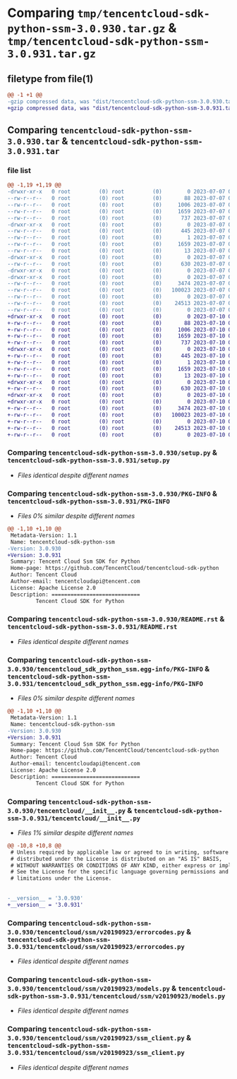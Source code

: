 # Comparing `tmp/tencentcloud-sdk-python-ssm-3.0.930.tar.gz` & `tmp/tencentcloud-sdk-python-ssm-3.0.931.tar.gz`

## filetype from file(1)

```diff
@@ -1 +1 @@
-gzip compressed data, was "dist/tencentcloud-sdk-python-ssm-3.0.930.tar", last modified: Fri Jul  7 00:31:38 2023, max compression
+gzip compressed data, was "dist/tencentcloud-sdk-python-ssm-3.0.931.tar", last modified: Mon Jul 10 00:51:47 2023, max compression
```

## Comparing `tencentcloud-sdk-python-ssm-3.0.930.tar` & `tencentcloud-sdk-python-ssm-3.0.931.tar`

### file list

```diff
@@ -1,19 +1,19 @@
-drwxr-xr-x   0 root         (0) root         (0)        0 2023-07-07 00:31:38.000000 tencentcloud-sdk-python-ssm-3.0.930/
--rw-r--r--   0 root         (0) root         (0)       88 2023-07-07 00:31:38.000000 tencentcloud-sdk-python-ssm-3.0.930/setup.cfg
--rw-r--r--   0 root         (0) root         (0)     1006 2023-07-07 00:31:37.000000 tencentcloud-sdk-python-ssm-3.0.930/setup.py
--rw-r--r--   0 root         (0) root         (0)     1659 2023-07-07 00:31:38.000000 tencentcloud-sdk-python-ssm-3.0.930/PKG-INFO
--rw-r--r--   0 root         (0) root         (0)      737 2023-07-07 00:31:37.000000 tencentcloud-sdk-python-ssm-3.0.930/README.rst
-drwxr-xr-x   0 root         (0) root         (0)        0 2023-07-07 00:31:38.000000 tencentcloud-sdk-python-ssm-3.0.930/tencentcloud_sdk_python_ssm.egg-info/
--rw-r--r--   0 root         (0) root         (0)      445 2023-07-07 00:31:38.000000 tencentcloud-sdk-python-ssm-3.0.930/tencentcloud_sdk_python_ssm.egg-info/SOURCES.txt
--rw-r--r--   0 root         (0) root         (0)        1 2023-07-07 00:31:38.000000 tencentcloud-sdk-python-ssm-3.0.930/tencentcloud_sdk_python_ssm.egg-info/dependency_links.txt
--rw-r--r--   0 root         (0) root         (0)     1659 2023-07-07 00:31:38.000000 tencentcloud-sdk-python-ssm-3.0.930/tencentcloud_sdk_python_ssm.egg-info/PKG-INFO
--rw-r--r--   0 root         (0) root         (0)       13 2023-07-07 00:31:38.000000 tencentcloud-sdk-python-ssm-3.0.930/tencentcloud_sdk_python_ssm.egg-info/top_level.txt
-drwxr-xr-x   0 root         (0) root         (0)        0 2023-07-07 00:31:38.000000 tencentcloud-sdk-python-ssm-3.0.930/tencentcloud/
--rw-r--r--   0 root         (0) root         (0)      630 2023-07-07 00:31:37.000000 tencentcloud-sdk-python-ssm-3.0.930/tencentcloud/__init__.py
-drwxr-xr-x   0 root         (0) root         (0)        0 2023-07-07 00:31:38.000000 tencentcloud-sdk-python-ssm-3.0.930/tencentcloud/ssm/
-drwxr-xr-x   0 root         (0) root         (0)        0 2023-07-07 00:31:38.000000 tencentcloud-sdk-python-ssm-3.0.930/tencentcloud/ssm/v20190923/
--rw-r--r--   0 root         (0) root         (0)     3474 2023-07-07 00:31:37.000000 tencentcloud-sdk-python-ssm-3.0.930/tencentcloud/ssm/v20190923/errorcodes.py
--rw-r--r--   0 root         (0) root         (0)   100023 2023-07-07 00:31:37.000000 tencentcloud-sdk-python-ssm-3.0.930/tencentcloud/ssm/v20190923/models.py
--rw-r--r--   0 root         (0) root         (0)        0 2023-07-07 00:31:37.000000 tencentcloud-sdk-python-ssm-3.0.930/tencentcloud/ssm/v20190923/__init__.py
--rw-r--r--   0 root         (0) root         (0)    24513 2023-07-07 00:31:37.000000 tencentcloud-sdk-python-ssm-3.0.930/tencentcloud/ssm/v20190923/ssm_client.py
--rw-r--r--   0 root         (0) root         (0)        0 2023-07-07 00:31:37.000000 tencentcloud-sdk-python-ssm-3.0.930/tencentcloud/ssm/__init__.py
+drwxr-xr-x   0 root         (0) root         (0)        0 2023-07-10 00:51:47.000000 tencentcloud-sdk-python-ssm-3.0.931/
+-rw-r--r--   0 root         (0) root         (0)       88 2023-07-10 00:51:47.000000 tencentcloud-sdk-python-ssm-3.0.931/setup.cfg
+-rw-r--r--   0 root         (0) root         (0)     1006 2023-07-10 00:51:46.000000 tencentcloud-sdk-python-ssm-3.0.931/setup.py
+-rw-r--r--   0 root         (0) root         (0)     1659 2023-07-10 00:51:47.000000 tencentcloud-sdk-python-ssm-3.0.931/PKG-INFO
+-rw-r--r--   0 root         (0) root         (0)      737 2023-07-10 00:51:46.000000 tencentcloud-sdk-python-ssm-3.0.931/README.rst
+drwxr-xr-x   0 root         (0) root         (0)        0 2023-07-10 00:51:47.000000 tencentcloud-sdk-python-ssm-3.0.931/tencentcloud_sdk_python_ssm.egg-info/
+-rw-r--r--   0 root         (0) root         (0)      445 2023-07-10 00:51:47.000000 tencentcloud-sdk-python-ssm-3.0.931/tencentcloud_sdk_python_ssm.egg-info/SOURCES.txt
+-rw-r--r--   0 root         (0) root         (0)        1 2023-07-10 00:51:47.000000 tencentcloud-sdk-python-ssm-3.0.931/tencentcloud_sdk_python_ssm.egg-info/dependency_links.txt
+-rw-r--r--   0 root         (0) root         (0)     1659 2023-07-10 00:51:47.000000 tencentcloud-sdk-python-ssm-3.0.931/tencentcloud_sdk_python_ssm.egg-info/PKG-INFO
+-rw-r--r--   0 root         (0) root         (0)       13 2023-07-10 00:51:47.000000 tencentcloud-sdk-python-ssm-3.0.931/tencentcloud_sdk_python_ssm.egg-info/top_level.txt
+drwxr-xr-x   0 root         (0) root         (0)        0 2023-07-10 00:51:47.000000 tencentcloud-sdk-python-ssm-3.0.931/tencentcloud/
+-rw-r--r--   0 root         (0) root         (0)      630 2023-07-10 00:51:46.000000 tencentcloud-sdk-python-ssm-3.0.931/tencentcloud/__init__.py
+drwxr-xr-x   0 root         (0) root         (0)        0 2023-07-10 00:51:47.000000 tencentcloud-sdk-python-ssm-3.0.931/tencentcloud/ssm/
+drwxr-xr-x   0 root         (0) root         (0)        0 2023-07-10 00:51:47.000000 tencentcloud-sdk-python-ssm-3.0.931/tencentcloud/ssm/v20190923/
+-rw-r--r--   0 root         (0) root         (0)     3474 2023-07-10 00:51:46.000000 tencentcloud-sdk-python-ssm-3.0.931/tencentcloud/ssm/v20190923/errorcodes.py
+-rw-r--r--   0 root         (0) root         (0)   100023 2023-07-10 00:51:46.000000 tencentcloud-sdk-python-ssm-3.0.931/tencentcloud/ssm/v20190923/models.py
+-rw-r--r--   0 root         (0) root         (0)        0 2023-07-10 00:51:46.000000 tencentcloud-sdk-python-ssm-3.0.931/tencentcloud/ssm/v20190923/__init__.py
+-rw-r--r--   0 root         (0) root         (0)    24513 2023-07-10 00:51:46.000000 tencentcloud-sdk-python-ssm-3.0.931/tencentcloud/ssm/v20190923/ssm_client.py
+-rw-r--r--   0 root         (0) root         (0)        0 2023-07-10 00:51:46.000000 tencentcloud-sdk-python-ssm-3.0.931/tencentcloud/ssm/__init__.py
```

### Comparing `tencentcloud-sdk-python-ssm-3.0.930/setup.py` & `tencentcloud-sdk-python-ssm-3.0.931/setup.py`

 * *Files identical despite different names*

### Comparing `tencentcloud-sdk-python-ssm-3.0.930/PKG-INFO` & `tencentcloud-sdk-python-ssm-3.0.931/PKG-INFO`

 * *Files 0% similar despite different names*

```diff
@@ -1,10 +1,10 @@
 Metadata-Version: 1.1
 Name: tencentcloud-sdk-python-ssm
-Version: 3.0.930
+Version: 3.0.931
 Summary: Tencent Cloud Ssm SDK for Python
 Home-page: https://github.com/TencentCloud/tencentcloud-sdk-python
 Author: Tencent Cloud
 Author-email: tencentcloudapi@tencent.com
 License: Apache License 2.0
 Description: ============================
         Tencent Cloud SDK for Python
```

### Comparing `tencentcloud-sdk-python-ssm-3.0.930/README.rst` & `tencentcloud-sdk-python-ssm-3.0.931/README.rst`

 * *Files identical despite different names*

### Comparing `tencentcloud-sdk-python-ssm-3.0.930/tencentcloud_sdk_python_ssm.egg-info/PKG-INFO` & `tencentcloud-sdk-python-ssm-3.0.931/tencentcloud_sdk_python_ssm.egg-info/PKG-INFO`

 * *Files 0% similar despite different names*

```diff
@@ -1,10 +1,10 @@
 Metadata-Version: 1.1
 Name: tencentcloud-sdk-python-ssm
-Version: 3.0.930
+Version: 3.0.931
 Summary: Tencent Cloud Ssm SDK for Python
 Home-page: https://github.com/TencentCloud/tencentcloud-sdk-python
 Author: Tencent Cloud
 Author-email: tencentcloudapi@tencent.com
 License: Apache License 2.0
 Description: ============================
         Tencent Cloud SDK for Python
```

### Comparing `tencentcloud-sdk-python-ssm-3.0.930/tencentcloud/__init__.py` & `tencentcloud-sdk-python-ssm-3.0.931/tencentcloud/__init__.py`

 * *Files 1% similar despite different names*

```diff
@@ -10,8 +10,8 @@
 # Unless required by applicable law or agreed to in writing, software
 # distributed under the License is distributed on an "AS IS" BASIS,
 # WITHOUT WARRANTIES OR CONDITIONS OF ANY KIND, either express or implied.
 # See the License for the specific language governing permissions and
 # limitations under the License.
 
 
-__version__ = '3.0.930'
+__version__ = '3.0.931'
```

### Comparing `tencentcloud-sdk-python-ssm-3.0.930/tencentcloud/ssm/v20190923/errorcodes.py` & `tencentcloud-sdk-python-ssm-3.0.931/tencentcloud/ssm/v20190923/errorcodes.py`

 * *Files identical despite different names*

### Comparing `tencentcloud-sdk-python-ssm-3.0.930/tencentcloud/ssm/v20190923/models.py` & `tencentcloud-sdk-python-ssm-3.0.931/tencentcloud/ssm/v20190923/models.py`

 * *Files identical despite different names*

### Comparing `tencentcloud-sdk-python-ssm-3.0.930/tencentcloud/ssm/v20190923/ssm_client.py` & `tencentcloud-sdk-python-ssm-3.0.931/tencentcloud/ssm/v20190923/ssm_client.py`

 * *Files identical despite different names*

